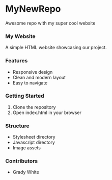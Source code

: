 # MyNewRepo
Awesome repo with my super cool website

### My Website
A simple HTML website showcasing our project.

### Features
* Responsive design
* Clean and modern layout
* Easy to navigate

### Getting Started
1. Clone the repository
2. Open index.html in your browser

### Structure
* Stylesheet directory
* Javascript directory
* Image assets

### Contributors
* Grady White
